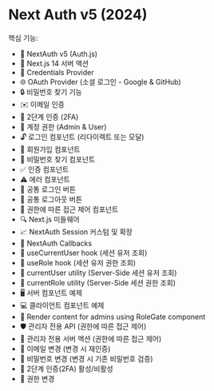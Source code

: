 # Next Auth v5 (2024)

핵심 기능:
- 🔐 NextAuth v5 (Auth.js)
- 🚀 Next.js 14 서버 액션
- 🔑 Credentials Provider
- 🌐 OAuth Provider (소셜 로그인 - Google & GitHub)
- 🔒 비밀번호 찾기 기능
- ✉️ 이메일 인증
- 📱 2단계 인증 (2FA)
- 👥 계정 권한 (Admin & User)
- 🔓 로그인 컴포넌트 (리다이렉트 또는 모달)
- 📝 회원가입 컴포넌트
- 🤔 비밀번호 찾기 컴포넌트
- ✅ 인증 컴포넌트
- ⚠️ 에러 컴포넌트
- 🔘 공통 로그인 버튼
- 🚪 공통 로그아웃 버튼
- 🚧 권한에 따른 접근 제어 컴포넌트
- 🔍 Next.js 미들웨어
- 📈 NextAuth Session 커스텀 및 확장
- 🔄 NextAuth Callbacks
- 👤 useCurrentUser hook (세션 유저 조회)
- 🛂 useRole hook (세션 유저 권한 조회)
- 🧑 currentUser utility (Server-Side 세션 유저 조회)
- 👮 currentRole utility (Server-Side 세션 권한 조회)
- 🖥️ 서버 컴포넌트 예제
- 💻 클라이언트 컴포넌트 예제
- 👑 Render content for admins using RoleGate component
- 🛡️ 관리자 전용 API (권한에 따른 접근 제어)
- 🔐 관리자 전용 서버 액션 (권한에 따른 접근 제어)
- 📧 이메일 변경 (변경 시 재인증)
- 🔑 비밀번호 변경 (변경 시 기존 비밀번호 검증)
- 🔔 2단계 인증(2FA) 활성/비활성
- 🔄 권한 변경
